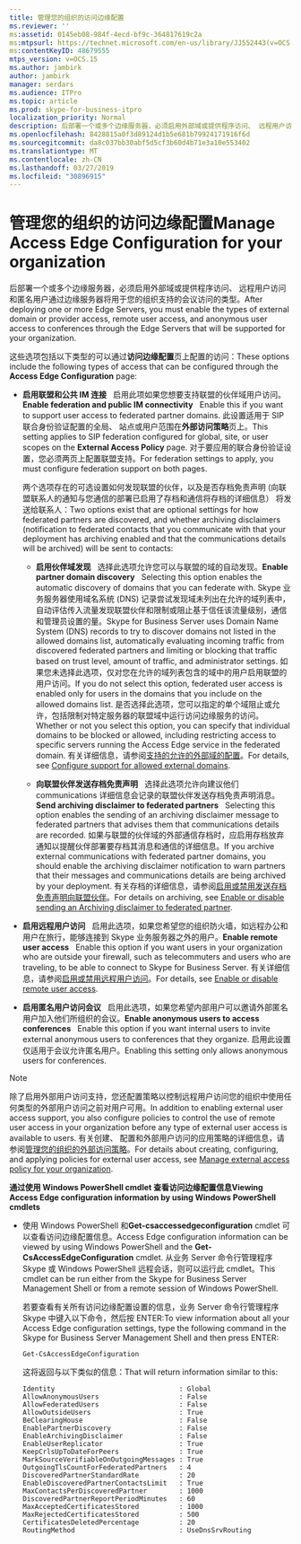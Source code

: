 ```yaml
---
title: 管理您的组织的访问边缘配置
ms.reviewer: ''
ms:assetid: 0145eb08-984f-4ecd-bf9c-364817619c2a
ms:mtpsurl: https://technet.microsoft.com/en-us/library/JJ552443(v=OCS.15)
ms:contentKeyID: 48679555
mtps_version: v=OCS.15
ms.author: jambirk
author: jambirk
manager: serdars
ms.audience: ITPro
ms.topic: article
ms.prod: skype-for-business-itpro
localization_priority: Normal
description: 后部署一个或多个边缘服务器，必须启用外部域或提供程序访问、 远程用户访问和匿名用户通过边缘服务器将用于您的组织支持的会议访问的类型。
ms.openlocfilehash: 8428815a0f3d89124d1b5e681b79924171916f6d
ms.sourcegitcommit: da8c037bb30abf5d5cf3b60d4b71e3a10e553402
ms.translationtype: MT
ms.contentlocale: zh-CN
ms.lasthandoff: 03/27/2019
ms.locfileid: "30896915"
---
```

# <a name="manage-access-edge-configuration-for-your-organization"></a><span data-ttu-id="b0dcf-103">管理您的组织的访问边缘配置</span><span class="sxs-lookup"><span data-stu-id="b0dcf-103">Manage Access Edge Configuration for your organization</span></span>

<span data-ttu-id="b0dcf-104">后部署一个或多个边缘服务器，必须启用外部域或提供程序访问、 远程用户访问和匿名用户通过边缘服务器将用于您的组织支持的会议访问的类型。</span><span class="sxs-lookup"><span data-stu-id="b0dcf-104">After deploying one or more Edge Servers, you must enable the types of external domain or provider access, remote user access, and anonymous user access to conferences through the Edge Servers that will be supported for your organization.</span></span>

<span data-ttu-id="b0dcf-105">这些选项包括以下类型的可以通过**访问边缘配置**页上配置的访问：</span><span class="sxs-lookup"><span data-stu-id="b0dcf-105">These options include the following types of access that can be configured through the **Access Edge Configuration** page:</span></span>

  - <span data-ttu-id="b0dcf-106">**启用联盟和公共 IM 连接**   启用此项如果您想要支持联盟的伙伴域用户访问。</span><span class="sxs-lookup"><span data-stu-id="b0dcf-106">**Enable federation and public IM connectivity**   Enable this if you want to support user access to federated partner domains.</span></span> <span data-ttu-id="b0dcf-107">此设置适用于 SIP 联合身份验证配置的全局、 站点或用户范围在**外部访问策略**页上。</span><span class="sxs-lookup"><span data-stu-id="b0dcf-107">This setting applies to SIP federation configured for global, site, or user scopes on the **External Access Policy** page.</span></span> <span data-ttu-id="b0dcf-108">对于要应用的联合身份验证设置，您必须两页上配置联盟支持。</span><span class="sxs-lookup"><span data-stu-id="b0dcf-108">For federation settings to apply, you must configure federation support on both pages.</span></span>
    
    <span data-ttu-id="b0dcf-109">两个选项存在的可选设置如何发现联盟的伙伴，以及是否存档免责声明 (向联盟联系人的通知与您通信的部署已启用了存档和通信将存档的详细信息） 将发送给联系人：</span><span class="sxs-lookup"><span data-stu-id="b0dcf-109">Two options exist that are optional settings for how federated partners are discovered, and whether archiving disclaimers (notification to federated contacts that you communicate with that your deployment has archiving enabled and that the communications details will be archived) will be sent to contacts:</span></span>
    
      - <span data-ttu-id="b0dcf-110">**启用伙伴域发现**   选择此选项允许您可以与联盟的域的自动发现。</span><span class="sxs-lookup"><span data-stu-id="b0dcf-110">**Enable partner domain discovery**   Selecting this option enables the automatic discovery of domains that you can federate with.</span></span> <span data-ttu-id="b0dcf-111">Skype 业务服务器使用域名系统 (DNS) 记录尝试发现域未列出在允许的域列表中，自动评估传入流量发现联盟伙伴和限制或阻止基于信任该流量级别，通信和管理员设置的量。</span><span class="sxs-lookup"><span data-stu-id="b0dcf-111">Skype for Business Server uses Domain Name System (DNS) records to try to discover domains not listed in the allowed domains list, automatically evaluating incoming traffic from discovered federated partners and limiting or blocking that traffic based on trust level, amount of traffic, and administrator settings.</span></span> <span data-ttu-id="b0dcf-112">如果您未选择此选项，仅对您在允许的域列表包含的域中的用户启用联盟的用户访问。</span><span class="sxs-lookup"><span data-stu-id="b0dcf-112">If you do not select this option, federated user access is enabled only for users in the domains that you include on the allowed domains list.</span></span> <span data-ttu-id="b0dcf-113">是否选择此选项，您可以指定的单个域阻止或允许，包括限制对特定服务器的联盟域中运行访问边缘服务的访问。</span><span class="sxs-lookup"><span data-stu-id="b0dcf-113">Whether or not you select this option, you can specify that individual domains to be blocked or allowed, including restricting access to specific servers running the Access Edge service in the federated domain.</span></span> <span data-ttu-id="b0dcf-114">有关详细信息，请参阅[支持的允许的外部域的配置](../sip-domains/manage-sip-federated-domains-for-your-organization.md#configure-support-for-allowed-external-domains-in-skype-for-business-server)。</span><span class="sxs-lookup"><span data-stu-id="b0dcf-114">For details, see [Configure support for allowed external domains](../sip-domains/manage-sip-federated-domains-for-your-organization.md#configure-support-for-allowed-external-domains-in-skype-for-business-server).</span></span>
    
      - <span data-ttu-id="b0dcf-115">**向联盟伙伴发送存档免责声明**   选择此选项允许向建议他们 communications 详细信息会记录的联盟伙伴发送存档免责声明消息。</span><span class="sxs-lookup"><span data-stu-id="b0dcf-115">**Send archiving disclaimer to federated partners**   Selecting this option enables the sending of an archiving disclaimer message to federated partners that advises them that communications details are recorded.</span></span> <span data-ttu-id="b0dcf-116">如果与联盟的伙伴域的外部通信存档时，应启用存档放弃通知以提醒伙伴部署要存档其消息和通信的详细信息。</span><span class="sxs-lookup"><span data-stu-id="b0dcf-116">If you archive external communications with federated partner domains, you should enable the archiving disclaimer notification to warn partners that their messages and communications details are being archived by your deployment.</span></span> <span data-ttu-id="b0dcf-117">有关存档的详细信息，请参阅[启用或禁用发送存档免责声明向联盟伙伴](enable-or-disable-sending-an-archiving-disclaimer-to-federated-partners.md)。</span><span class="sxs-lookup"><span data-stu-id="b0dcf-117">For details on archiving, see [Enable or disable sending an Archiving disclaimer to federated partner](enable-or-disable-sending-an-archiving-disclaimer-to-federated-partners.md).</span></span>

  - <span data-ttu-id="b0dcf-118">**启用远程用户访问**   启用此选项，如果您希望您的组织防火墙，如远程办公和用户在旅行，能够连接到 Skype 业务服务器之外的用户。</span><span class="sxs-lookup"><span data-stu-id="b0dcf-118">**Enable remote user access**   Enable this option if you want users in your organization who are outside your firewall, such as telecommuters and users who are traveling, to be able to connect to Skype for Business Server.</span></span> <span data-ttu-id="b0dcf-119">有关详细信息，请参阅[启用或禁用远程用户访问](enable-or-disable-remote-user-access.md)。</span><span class="sxs-lookup"><span data-stu-id="b0dcf-119">For details, see [Enable or disable remote user access](enable-or-disable-remote-user-access.md).</span></span>

  - <span data-ttu-id="b0dcf-120">**启用匿名用户访问会议**   启用此选项，如果您希望内部用户可以邀请外部匿名用户加入他们所组织的会议。</span><span class="sxs-lookup"><span data-stu-id="b0dcf-120">**Enable anonymous users to access conferences**   Enable this option if you want internal users to invite external anonymous users to conferences that they organize.</span></span> <span data-ttu-id="b0dcf-121">启用此设置仅适用于会议允许匿名用户。</span><span class="sxs-lookup"><span data-stu-id="b0dcf-121">Enabling this setting only allows anonymous users for conferences.</span></span>

> [!NOTE]  
> <span data-ttu-id="b0dcf-122">除了启用外部用户访问支持，您还配置策略以控制远程用户访问您的组织中使用任何类型的外部用户访问之前对用户可用。</span><span class="sxs-lookup"><span data-stu-id="b0dcf-122">In addition to enabling external user access support, you also configure policies to control the use of remote user access in your organization before any type of external user access is available to users.</span></span> <span data-ttu-id="b0dcf-123">有关创建、 配置和外部用户访问的应用策略的详细信息，请参阅[管理您的组织的外部访问策略](../external-access-policies/manage-external-access-policy-for-your-organization.md)。</span><span class="sxs-lookup"><span data-stu-id="b0dcf-123">For details about creating, configuring, and applying policies for external user access, see [Manage external access policy for your organization](../external-access-policies/manage-external-access-policy-for-your-organization.md).</span></span>

<span data-ttu-id="b0dcf-124">**通过使用 Windows PowerShell cmdlet 查看访问边缘配置信息**</span><span class="sxs-lookup"><span data-stu-id="b0dcf-124">**Viewing Access Edge configuration information by using Windows PowerShell cmdlets**</span></span>

  - <span data-ttu-id="b0dcf-125">使用 Windows PowerShell 和**Get-csaccessedgeconfiguration** cmdlet 可以查看访问边缘配置信息。</span><span class="sxs-lookup"><span data-stu-id="b0dcf-125">Access Edge configuration information can be viewed by using Windows PowerShell and the **Get-CsAccessEdgeConfiguration** cmdlet.</span></span> <span data-ttu-id="b0dcf-126">从业务 Server 命令行管理程序 Skype 或 Windows PowerShell 远程会话，则可以运行此 cmdlet。</span><span class="sxs-lookup"><span data-stu-id="b0dcf-126">This cmdlet can be run either from the Skype for Business Server Management Shell or from a remote session of Windows PowerShell.</span></span> 
    
    <span data-ttu-id="b0dcf-127">若要查看有关所有访问边缘配置设置的信息，业务 Server 命令行管理程序 Skype 中键入以下命令，然后按 ENTER:</span><span class="sxs-lookup"><span data-stu-id="b0dcf-127">To view information about all your Access Edge configuration settings, type the following command in the Skype for Business Server Management Shell and then press ENTER:</span></span>
    
     `Get-CsAccessEdgeConfiguration`
    
    <span data-ttu-id="b0dcf-128">这将返回与以下类似的信息：</span><span class="sxs-lookup"><span data-stu-id="b0dcf-128">That will return information similar to this:</span></span>
    
        Identity                               : Global
        AllowAnonymousUsers                    : False
        AllowFederatedUsers                    : False
        AllowOutsideUsers                      : True
        BeClearingHouse                        : False
        EnablePartnerDiscovery                 : False
        EnableArchivingDisclaimer              : False
        EnableUserReplicator                   : True
        KeepCrlsUpToDateForPeers               : True
        MarkSourceVerifiableOnOutgoingMessages : True
        OutgoingTlsCountForFederatedPartners   : 4
        DiscoveredPartnerStandardRate          : 20
        EnableDiscoveredPartnerContactsLimit   : True
        MaxContactsPerDiscoveredPartner        : 1000
        DiscoveredPartnerReportPeriodMinutes   : 60
        MaxAcceptedCertificatesStored          : 1000
        MaxRejectedCertificatesStored          : 500
        CertificatesDeletedPercentage          : 20
        RoutingMethod                          : UseDnsSrvRouting

